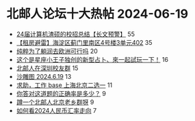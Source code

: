 # 北邮人论坛十大热帖 2024-06-19

- [24届计算机渣硕的校招总结【长文预警】](https://bbs.byr.cn/article/Job/2213483) 55
- [【租房避雷】海淀区蓟门里南区4号楼3单元402](https://bbs.byr.cn/article/Picture/3364476) 35
- [纯粹为了躺润去欧洲可行吗](https://bbs.byr.cn/article/GoAbroad/397759) 20
- [这个是星座小王子独创的新型占卜、來一起試玩一下！](https://bbs.byr.cn/article/Constellations/465260) 16
- [北邮人在深圳校友群](https://bbs.byr.cn/article/BYRatSZ/9908) 15
- [沙雕图 2024.6.19](https://bbs.byr.cn/article/Joke/731290) 13
- [求助，工作 base 上海北京二选一](https://bbs.byr.cn/article/WorkLife/1216182) 11
- [你答对这道题的正确率是多少？](https://bbs.byr.cn/article/Talking/6420112) 9
- [蹲一个北邮人北京老乡群呀](https://bbs.byr.cn/article/Peking/264766) 9
- [如何看2024人民币汇率走向](https://bbs.byr.cn/article/Financial/84429) 7


